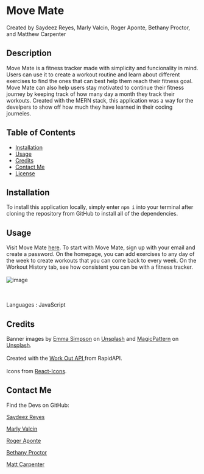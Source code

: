 # Move Mate
  Created by Saydeez Reyes, Marly Valcin, Roger Aponte, Bethany Proctor, and Matthew Carpenter

  ## Description
  Move Mate is a fitness tracker made with simplicity and funcionality in mind. Users can use it to create a workout routine and learn about different exercises to find the ones that can best help them reach their fitness goal. Move Mate can also help users stay motivated to continue their fitness journey by keeping track of how many day a month they track their workouts. Created with the MERN stack, this application was a way for the develpers to show off how much they have learned in their coding journeies.

  ## Table of Contents
  * [Installation](#installation)
  * [Usage](#usage)
  * [Credits](#credits)
  * [Contact Me](#contact-me)
  * [License](#license)

  ## Installation
  To install this application locally, simply enter `npm i` into your terminal after cloning the repository from GitHub to install all of the dependencies.

  ## Usage
  Visit Move Mate <a href="#"> here</a>. To start with Move Mate, sign up with your email and create a password. On the homepage, you can add exercises to any day of the week to create workouts that you can come back to every week. On the Workout History tab, see how consistent you can be with a fitness tracker. 
  </br>
  </br>
  ![image](https://github.com/user-attachments/assets/d8c9914c-f70e-48b4-8e7e-1902cb4d077e)

  </br>
  </br>
  Languages : JavaScript

  ## Credits
  Banner images by <a href="https://unsplash.com/@esdesignisms?utm_content=creditCopyText&utm_medium=referral&utm_source=unsplash">Emma Simpson</a> on <a href="https://unsplash.com/photos/woman-walking-on-pathway-during-daytime-mNGaaLeWEp0?utm_content=creditCopyText&utm_medium=referral&utm_source=unsplash">Unsplash</a> and <a href="https://unsplash.com/@magicpattern?utm_content=creditCopyText&utm_medium=referral&utm_source=unsplash">MagicPattern</a> on <a href="https://unsplash.com/photos/a-blurry-image-of-a-red-and-black-background-iAR6yhCkrxc?utm_content=creditCopyText&utm_medium=referral&utm_source=unsplash">Unsplash</a>.
  </br>
  </br>
  Created with the <a href='https://rapidapi.com/naeimsalib/api/work-out-api1'> Work Out API </a> from RapidAPI. 
  </br>
  </br>
  Icons from <a href="https://react-icons.github.io/react-icons">React-Icons</a>.

  ## Contact Me
  Find the Devs on GitHub: 

<a href="https://github.com/Saydeezr">Saydeez Reyes</a>

<a href="https://github.com/MarlyV1">Marly Valcin</a>

<a href="https://github.com/rogretheekyogre">Roger Aponte</a>

<a href="https://github.com/BethanyProctor">Bethany Proctor</a>

<a href="https://github.com/Matt-Carpenter-12">Matt Carpenter</a>
